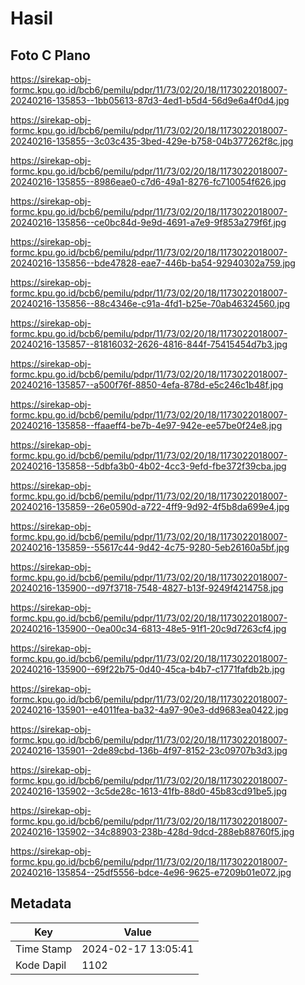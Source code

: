 # Hasil

## Foto C Plano

https://sirekap-obj-formc.kpu.go.id/bcb6/pemilu/pdpr/11/73/02/20/18/1173022018007-20240216-135853--1bb05613-87d3-4ed1-b5d4-56d9e6a4f0d4.jpg

https://sirekap-obj-formc.kpu.go.id/bcb6/pemilu/pdpr/11/73/02/20/18/1173022018007-20240216-135855--3c03c435-3bed-429e-b758-04b377262f8c.jpg

https://sirekap-obj-formc.kpu.go.id/bcb6/pemilu/pdpr/11/73/02/20/18/1173022018007-20240216-135855--8986eae0-c7d6-49a1-8276-fc710054f626.jpg

https://sirekap-obj-formc.kpu.go.id/bcb6/pemilu/pdpr/11/73/02/20/18/1173022018007-20240216-135856--ce0bc84d-9e9d-4691-a7e9-9f853a279f6f.jpg

https://sirekap-obj-formc.kpu.go.id/bcb6/pemilu/pdpr/11/73/02/20/18/1173022018007-20240216-135856--bde47828-eae7-446b-ba54-92940302a759.jpg

https://sirekap-obj-formc.kpu.go.id/bcb6/pemilu/pdpr/11/73/02/20/18/1173022018007-20240216-135856--88c4346e-c91a-4fd1-b25e-70ab46324560.jpg

https://sirekap-obj-formc.kpu.go.id/bcb6/pemilu/pdpr/11/73/02/20/18/1173022018007-20240216-135857--81816032-2626-4816-844f-75415454d7b3.jpg

https://sirekap-obj-formc.kpu.go.id/bcb6/pemilu/pdpr/11/73/02/20/18/1173022018007-20240216-135857--a500f76f-8850-4efa-878d-e5c246c1b48f.jpg

https://sirekap-obj-formc.kpu.go.id/bcb6/pemilu/pdpr/11/73/02/20/18/1173022018007-20240216-135858--ffaaeff4-be7b-4e97-942e-ee57be0f24e8.jpg

https://sirekap-obj-formc.kpu.go.id/bcb6/pemilu/pdpr/11/73/02/20/18/1173022018007-20240216-135858--5dbfa3b0-4b02-4cc3-9efd-fbe372f39cba.jpg

https://sirekap-obj-formc.kpu.go.id/bcb6/pemilu/pdpr/11/73/02/20/18/1173022018007-20240216-135859--26e0590d-a722-4ff9-9d92-4f5b8da699e4.jpg

https://sirekap-obj-formc.kpu.go.id/bcb6/pemilu/pdpr/11/73/02/20/18/1173022018007-20240216-135859--55617c44-9d42-4c75-9280-5eb26160a5bf.jpg

https://sirekap-obj-formc.kpu.go.id/bcb6/pemilu/pdpr/11/73/02/20/18/1173022018007-20240216-135900--d97f3718-7548-4827-b13f-9249f4214758.jpg

https://sirekap-obj-formc.kpu.go.id/bcb6/pemilu/pdpr/11/73/02/20/18/1173022018007-20240216-135900--0ea00c34-6813-48e5-91f1-20c9d7263cf4.jpg

https://sirekap-obj-formc.kpu.go.id/bcb6/pemilu/pdpr/11/73/02/20/18/1173022018007-20240216-135900--69f22b75-0d40-45ca-b4b7-c1771fafdb2b.jpg

https://sirekap-obj-formc.kpu.go.id/bcb6/pemilu/pdpr/11/73/02/20/18/1173022018007-20240216-135901--e4011fea-ba32-4a97-90e3-dd9683ea0422.jpg

https://sirekap-obj-formc.kpu.go.id/bcb6/pemilu/pdpr/11/73/02/20/18/1173022018007-20240216-135901--2de89cbd-136b-4f97-8152-23c09707b3d3.jpg

https://sirekap-obj-formc.kpu.go.id/bcb6/pemilu/pdpr/11/73/02/20/18/1173022018007-20240216-135902--3c5de28c-1613-41fb-88d0-45b83cd91be5.jpg

https://sirekap-obj-formc.kpu.go.id/bcb6/pemilu/pdpr/11/73/02/20/18/1173022018007-20240216-135902--34c88903-238b-428d-9dcd-288eb88760f5.jpg

https://sirekap-obj-formc.kpu.go.id/bcb6/pemilu/pdpr/11/73/02/20/18/1173022018007-20240216-135854--25df5556-bdce-4e96-9625-e7209b01e072.jpg


## Metadata

| Key        | Value               |
| ---------- | ------------------- |
| Time Stamp | 2024-02-17 13:05:41 |
| Kode Dapil | 1102                |



